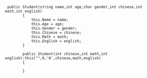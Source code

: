 ﻿```
 public Student(string name,int age,char gender,int chinese,int math,int english)
        {
            this.Name = name;
            this.Age = age;
            this.Gender = gender;
            this.Chinese = chinese;
            this.Math = math;
            this.English = english;
        }

        public Student(int chinese,int math,int english):this("",0,'0',chinese,math,english)
        {

        }
```
